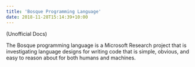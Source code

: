 ```yaml
---
title: 'Bosque Programming Language'
date: 2018-11-28T15:14:39+10:00
---
```


(Unofficial Docs)

The Bosque programming language is a Microsoft Research project that is investigating language designs for writing code that is simple, obvious, and easy to reason about for both humans and machines.
